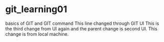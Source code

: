 # git_learning01
basics of GIT and GIT command
This line changed through GIT UI 
This is the third change from UI again and the parent change is second UI.
This change is from local machine.
